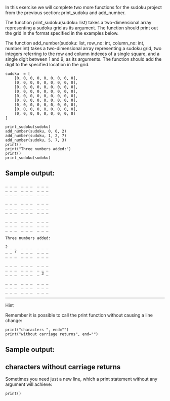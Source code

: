 In this exercise we will complete two more functions for the sudoku project from the previous section: print_sudoku and add_number.

The function print_sudoku(sudoku: list) takes a two-dimensional array representing a sudoku grid as its argument. The function should print out the grid in the format specified in the examples below.

The function add_number(sudoku: list, row_no: int, column_no: int, number:int) takes a two-dimensional array representing a sudoku grid, two integers referring to the row and column indexes of a single square, and a single digit between 1 and 9, as its arguments. The function should add the digit to the specified location in the grid.
```
sudoku  = [
    [0, 0, 0, 0, 0, 0, 0, 0, 0],
    [0, 0, 0, 0, 0, 0, 0, 0, 0],
    [0, 0, 0, 0, 0, 0, 0, 0, 0],
    [0, 0, 0, 0, 0, 0, 0, 0, 0],
    [0, 0, 0, 0, 0, 0, 0, 0, 0],
    [0, 0, 0, 0, 0, 0, 0, 0, 0],
    [0, 0, 0, 0, 0, 0, 0, 0, 0],
    [0, 0, 0, 0, 0, 0, 0, 0, 0],
    [0, 0, 0, 0, 0, 0, 0, 0, 0]
]

print_sudoku(sudoku)
add_number(sudoku, 0, 0, 2)
add_number(sudoku, 1, 2, 7)
add_number(sudoku, 5, 7, 3)
print()
print("Three numbers added:")
print()
print_sudoku(sudoku)
```
Sample output:  
-----
```
_ _ _  _ _ _  _ _ _
_ _ _  _ _ _  _ _ _
_ _ _  _ _ _  _ _ _

_ _ _  _ _ _  _ _ _
_ _ _  _ _ _  _ _ _
_ _ _  _ _ _  _ _ _

_ _ _  _ _ _  _ _ _
_ _ _  _ _ _  _ _ _
_ _ _  _ _ _  _ _ _

Three numbers added:

2 _ _  _ _ _  _ _ _
_ _ 7  _ _ _  _ _ _
_ _ _  _ _ _  _ _ _

_ _ _  _ _ _  _ _ _
_ _ _  _ _ _  _ _ _
_ _ _  _ _ _  _ 3 _

_ _ _  _ _ _  _ _ _
_ _ _  _ _ _  _ _ _
_ _ _  _ _ _  _ _ _
```
-----
Hint

Remember it is possible to call the print function without causing a line change:
```
print("characters ", end="")
print("without carriage returns", end="")
```
Sample output:  
-----
characters without carriage returns
-----
Sometimes you need just a new line, which a print statement without any argument will achieve:
```
print()
```
